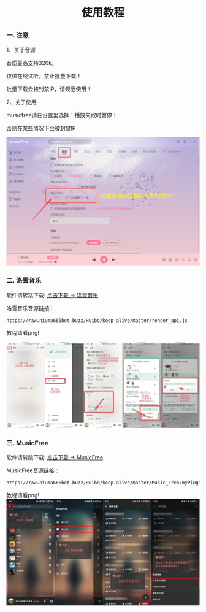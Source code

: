 # <p align="center">使用教程</p>


### 一. 注意
1、关于音源

音质最高支持320k。

仅供在线试听，禁止批量下载！

批量下载会被封禁IP，请规范使用！

2、关于使用

musicfree请在设置里选择：播放失败时暂停！

否则在某些情况下会被封禁IP

![img_3.png](source/注意1.png)

### 二. 洛雪音乐

软件请转跳下载: [点击下载 -> 洛雪音乐](https://github.com/lyswhut/lx-music-mobile/releases/download/v1.4.2/lx-music-mobile-v1.4.2-arm64-v8a.apk)

洛雪音乐音源链接：
```bash
https://raw.niuma666bet.buzz/Huibq/keep-alive/master/render_api.js
```

教程请看png!

![img_1.png](source/LxMusic.png)


### 三. MusicFree

软件请转跳下载: [点击下载 -> MusicFree](https://github.com/maotoumao/MusicFree/releases/download/v0.3.0/MusicFree-0.3.0.apk)

MusicFree音源链接：
```bash
https://raw.niuma666bet.buzz/Huibq/keep-alive/master/Music_Free/myPlugins.json
```

教程请看png!
![img_2.png](source/MusicFree.png)

